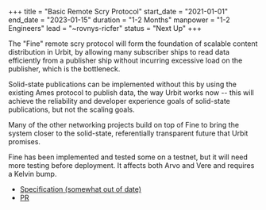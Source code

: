 +++
title = "Basic Remote Scry Protocol"
start_date = "2021-01-01"
end_date = "2023-01-15"
duration = "1-2 Months"
manpower = "1-2 Engineers"
lead = "~rovnys-ricfer"
status = "Next Up"
+++

The "Fine" remote scry protocol will form the foundation of scalable content distribution in Urbit, by allowing many subscriber ships to read data efficiently from a publisher ship without incurring excessive load on the publisher, which is the bottleneck.

Solid-state publications can be implemented without this by using the existing Ames protocol to publish data, the way Urbit works now -- this will achieve the reliability and developer experience goals of solid-state publications, but not the scaling goals.

Many of the other networking projects build on top of Fine to bring the system closer to the solid-state, referentially transparent future that Urbit promises.

Fine has been implemented and tested some on a testnet, but it will need more testing before deployment.  It affects both Arvo and Vere and requires a Kelvin bump.

- [Specification (somewhat out of date)](https://gist.github.com/belisarius222/d9a9c164817d3e8bbda3c45f7d2000b9)
- [PR](https://github.com/urbit/urbit/pull/5878)
